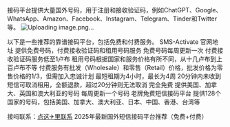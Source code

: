 接码平台提供大量国外号码，用于注册和接收验证码，例如ChatGPT、Google、WhatsApp、Amazon、Facebook、Instagram、Telegram、Tinder和Twitter等。
![Uploading image.png…]()

以下是一些推荐的靠谱接码平台，包括免费和付费服务。 
SMS-Activate 官网地址
提供免费号码，付费接收验证码和租用号码服务
免费号码每周更新一次
付费接收验证码服务低至1卢布
租用号码根据国家和服务价格有所不同，从十几卢布到上百卢布不等
付费服务有批发（Wholesale）和零售（Retail）价格，批发价格为零售价格的1/3，但需加入忠诚计划
最短租期为4小时，最长为4周
20分钟内未收到短信可取消租用，全额退款，超过20分钟则无法取消
完全免费
提供美国、加拿大、英国和澳大利亚的号码
每周更新一个号码
老牌免费短信接码平台
提供128个国家的号码，包括美国、加拿大、澳大利亚、日本、中国、香港、台湾等

接吗联系：[点这✈里联系](https://t.me/fb_hao_wgpsec_mashang9999)
2025年最新国外短信接码平台推荐（免费+付费）
